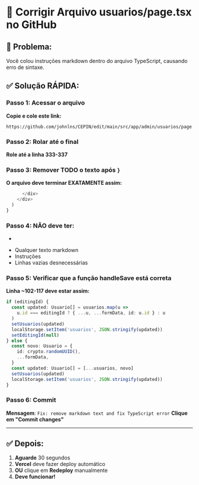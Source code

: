 # 🔧 Corrigir Arquivo usuarios/page.tsx no GitHub

## 🚨 Problema:
Você colou instruções markdown dentro do arquivo TypeScript, causando erro de sintaxe.

## ✅ Solução RÁPIDA:

### Passo 1: Acessar o arquivo
**Copie e cole este link:**
```
https://github.com/johnlns/CEPIN/edit/main/src/app/admin/usuarios/page.tsx
```

### Passo 2: Rolar até o final
**Role até a linha 333-337**

### Passo 3: Remover TODO o texto após `}`
**O arquivo deve terminar EXATAMENTE assim:**

```typescript
      </div>
    </div>
  )
}
```

### Passo 4: NÃO deve ter:
- ```
- Qualquer texto markdown
- Instruções
- Linhas vazias desnecessárias

### Passo 5: Verificar que a função handleSave está correta
**Linha ~102-117 deve estar assim:**

```typescript
if (editingId) {
  const updated: Usuario[] = usuarios.map(u =>
    u.id === editingId ? { ...u, ...formData, id: u.id } : u
  )
  setUsuarios(updated)
  localStorage.setItem('usuarios', JSON.stringify(updated))
  setEditingId(null)
} else {
  const novo: Usuario = {
    id: crypto.randomUUID(),
    ...formData,
  }
  const updated: Usuario[] = [...usuarios, novo]
  setUsuarios(updated)
  localStorage.setItem('usuarios', JSON.stringify(updated))
}
```

### Passo 6: Commit
**Mensagem**: `Fix: remove markdown text and fix TypeScript error`
**Clique em "Commit changes"**

---

## ✅ Depois:

1. **Aguarde** 30 segundos
2. **Vercel** deve fazer deploy automático
3. **OU** clique em **Redeploy** manualmente
4. **Deve funcionar!**

